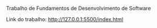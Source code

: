 Trabalho de Fundamentos de Desenvolvimento de Software

Link do trabalho: http://127.0.0.1:5500/index.html
